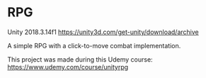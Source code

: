 # RPG

Unity 2018.3.14f1
https://unity3d.com/get-unity/download/archive

A simple RPG with a click-to-move combat implementation.

This project was made during this Udemy course: https://www.udemy.com/course/unityrpg
